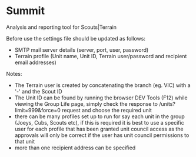 # Summit
Analysis and reporting tool for Scouts|Terrain

Before use the settings file should be updated as follows:

 * SMTP mail server details (server, port, user, password)
 * Terrain profile (Unit name, Unit ID, Terrain user/password and recipient email addresses)

Notes:
 * The Terrain user is created by concatenating the branch (eg. VIC) with a '-' and the Scout ID
 * The Unit ID can be found by running the browser DEV Tools (F12) while viewing the Group Life page, simply check the response to /units?limit=999&force=0 request and choose the required unit
 * there can be many profiles set up to run for say each unit in the group (Joeys, Cubs, Scouts etc), if this is required it is best to use a specific user for each profile that has been granted unit council access as the approvals will only be correct if the user has unit council permissions to that unit
 * more than one recipient address can be specified

